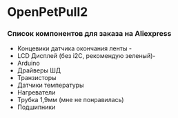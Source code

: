 # OpenPetPull2

### Список компонентов для заказа на Aliexpress

* Концевики датчика окончания ленты - 
* LCD Дисплей (без i2C, рекомендую зеленый)- 
* Arduino
* Драйверы ШД
* Транзисторы
* Датчики температуры
* Нагреватели
* Трубка 1,9мм (мне не понравилась)
* Подшипники
